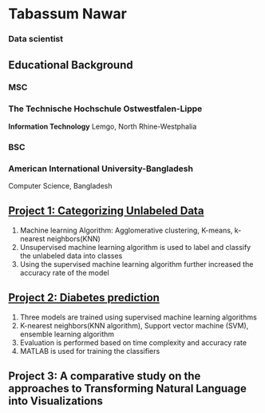 # Tabassum Nawar
### Data scientist
## Educational Background
### MSC
### **The Technische Hochschule Ostwestfalen-Lippe**
**Information Technology**
Lemgo, North Rhine-Westphalia
### BSC
### **American International University-Bangladesh**
Computer Science,
Bangladesh
## [Project 1: Categorizing Unlabeled Data](https://github.com/Tabassum0794/Machine-Learning/tree/main/CategorizingData)
  1. Machine learning Algorithm: Agglomerative clustering, K-means, k-nearest neighbors(KNN)
  2. Unsupervised machine learning algorithm is used to label and classify the unlabeled data into classes
  3. Using the supervised machine learning algorithm further increased the accuracy rate of the model
     
## [Project 2: Diabetes prediction](https://github.com/Tabassum0794/Machine-Learning/tree/main/Diabetes%20Prediction)
  1. Three models are trained using supervised machine learning algorithms
  2. K-nearest neighbors(KNN algorithm), Support vector machine (SVM), ensemble learning algorithm
  3. Evaluation is performed based on time complexity and accuracy rate
  4. MATLAB is used for training the classifiers
     
## Project 3: A comparative study on the approaches to Transforming Natural Language into Visualizations



